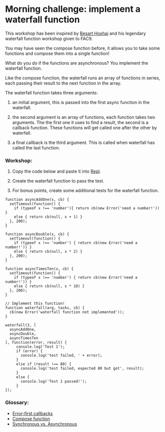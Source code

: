 # Morning challenge: implement a waterfall function
This workshop has been inspired by [Besart Hoxhaj](https://github.com/besarthoxhaj) and his legendary waterfall function workshop given to FAC9.

You may have seen the compose function before, it allows you to take some functions and compose them into a single function! 

What do you do if the functions are asynchronous? You implement the waterfall function. 

Like the compose function, the waterfall runs an array of functions in series, each passing their result to the next function in the array. 

The waterfall function takes three arguments:

1) an initial argument, this is passed into the first async function in the waterfall.

2) the second argument is an array of functions, each function takes two arguments. The the first one it uses to find a result, the second is a callback function. These functions will get called one after the other by waterfall.

3) a final callback is the third argument. This is called when waterfall has called the last function.

### Workshop: 

1) Copy the code below and paste it into [Repl](https://repl.it/languages/javascript).

2) Create the waterfall function to pass the test. 

3) For bonus points, create some additional tests for the waterfall function.

```
function asyncAddOne(x, cb) {
  setTimeout(function() {
    if (typeof x !== 'number'){ return cb(new Error('need a number!')) }
    else { return cb(null, x + 1) }
  }, 200);
}

function asyncDouble(x, cb) {
  setTimeout(function() {
    if (typeof x !== 'number') { return cb(new Error('need a number!')) }
    else { return cb(null, x * 2) }
  }, 200);
}

function asyncTimesTen(x, cb) {
  setTimeout(function() {
    if (typeof x !== 'number') { return cb(new Error('need a number!')) }
    else { return cb(null, x * 10) }
  }, 200);
}

// Implement this function!
function waterfall(arg, tasks, cb) {
  cb(new Error('waterfall function not implemented'));
}

waterfall(3, [
  asyncAddOne,
  asyncDouble,
  asyncTimesTen
], function(error, result) {
     console.log('Test 1');
     if (error) {
       console.log('test failed, ' + error);
     }
     else if (result !== 80) {
       console.log('test failed, expected 80 but got', result);
     }
     else {
       console.log('Test 1 passed!');
     }
});
```

### Glossary:
- [Error-first callbacks](http://fredkschott.com/post/2014/03/understanding-error-first-callbacks-in-node-js/)
- [Compose function](http://blakeembrey.com/articles/2014/01/compose-functions-javascript/)
- [Synchronous vs. Asynchronous](http://rowanmanning.com/posts/javascript-for-beginners-async/)
